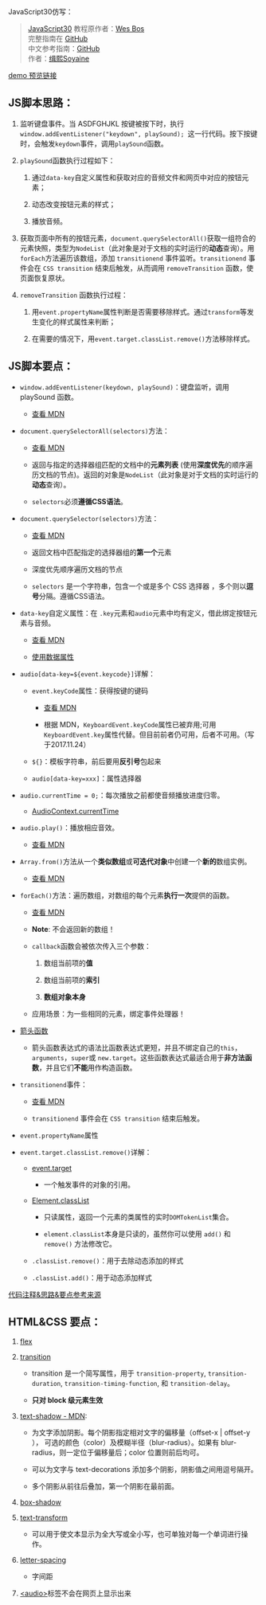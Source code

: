 JavaScript30仿写：
> [JavaScript30](https://javascript30.com) 教程原作者：[Wes Bos](https://github.com/wesbos)    
> 完整指南在 [GitHub](https://github.com/wesbos/JavaScript30)  
> 中文参考指南：[GitHub](https://github.com/soyaine/JavaScript30)  
> 作者：[缉熙Soyaine](https://github.com/soyaine)  

[demo 预览链接](https://hehe1111.github.io/js_demo/js30/01%20-%20JavaScript%20Drum%20Kit/)

## JS脚本思路：

1. 监听键盘事件。当 ASDFGHJKL 按键被按下时，执行`window.addEventListener("keydown", playSound); `这一行代码。按下按键时，会触发`keydown`事件，调用`playSound`函数。

2. `playSound`函数执行过程如下：
    1. 通过`data-key`自定义属性和获取对应的音频文件和网页中对应的按钮元素；

    2. 动态改变按钮元素的样式；

    3. 播放音频。

3. 获取页面中所有的按钮元素，`document.querySelectorAll()`获取一组符合的元素快照，类型为`NodeList`（此对象是对于文档的实时运行的**动态**查询）。用`forEach`方法遍历该数组，添加 `transitionend` 事件监听。`transitionend` 事件会在 `CSS transition` 结束后触发，从而调用 `removeTransition` 函数，使页面恢复原状。

4. `removeTransition` 函数执行过程：
    1. 用`event.propertyName`属性判断是否需要移除样式。通过`transform`等发生变化的样式属性来判断；

    2. 在需要的情况下，用`event.target.classList.remove()`方法移除样式。


## JS脚本要点：
- `window.addEventListener(keydown, playSound)`：键盘监听，调用 playSound 函数。

    - [查看 MDN](https://developer.mozilla.org/zh-CN/docs/Web/API/EventTarget/addEventListener)


- `document.querySelectorAll(selectors)`方法：

    - [查看 MDN](https://developer.mozilla.org/zh-CN/docs/Web/API/Document/querySelectorAll)

    - 返回与指定的选择器组匹配的文档中的**元素列表** (使用**深度优先**的顺序遍历文档的节点)。返回的对象是`NodeList`（此对象是对于文档的实时运行的**动态**查询）。

    - `selectors`必须**遵循CSS语法**。

- `document.querySelector(selectors)`方法：
    - [查看 MDN](https://developer.mozilla.org/zh-CN/docs/Web/API/Document/querySelector)

    - 返回文档中匹配指定的选择器组的**第一个**元素

    - 深度优先顺序遍历文档的节点

    - `selectors` 是一个字符串，包含一个或是多个 CSS 选择器 ，多个则以**逗号**分隔。遵循CSS语法。

- `data-key`自定义属性：在 `.key`元素和`audio`元素中均有定义，借此绑定按钮元素与音频。
    - [查看 MDN](https://developer.mozilla.org/zh-CN/docs/Web/HTML/Global_attributes/data-*)

    - [使用数据属性](https://developer.mozilla.org/zh-CN/docs/Web/Guide/HTML/Using_data_attributes)

- `audio[data-key=${event.keycode}]`详解：

    - `event.keyCode`属性：获得按键的键码

        - [查看 MDN](https://developer.mozilla.org/zh-CN/docs/Web/API/KeyboardEvent)

        - 根据 MDN，`KeyboardEvent.keyCode`属性已被弃用;可用 `KeyboardEvent.key`属性代替。但目前前者仍可用，后者不可用。（写于2017.11.24）

    - `${}`：模板字符串，前后要用**反引号**包起来

    - `audio[data-key=xxx]`：属性选择器

- `audio.currentTime = 0;`：每次播放之前都使音频播放进度归零。
    - [AudioContext.currentTime](https://developer.mozilla.org/zh-CN/docs/Web/API/AudioContext/currentTime)


- `audio.play()`：播放相应音效。

    - [查看 MDN](https://developer.mozilla.org/zh-CN/docs/Web/API/HTMLMediaElement/play)


- `Array.from()`方法从一个**类似数组**或**可迭代对象**中创建一个**新的**数组实例。

    - [查看 MDN](https://developer.mozilla.org/zh-CN/docs/Web/JavaScript/Reference/Global_Objects/Array/from)


- `forEach()`方法：遍历数组，对数组的每个元素**执行一次**提供的函数。
    - [查看 MDN](https://developer.mozilla.org/zh-CN/docs/Web/JavaScript/Reference/Global_Objects/Array/forEach)

    - **Note**: 不会返回新的数组！

    - `callback`函数会被依次传入三个参数：

        1. 数组当前项的**值**

        2. 数组当前项的**索引**

        3. **数组对象本身**

    - 应用场景：为一些相同的元素，绑定事件处理器！

- [箭头函数](https://developer.mozilla.org/zh-CN/docs/Web/JavaScript/Reference/Functions/Arrow_functions)

    - 箭头函数表达式的语法比函数表达式更短，并且不绑定自己的`this`，`arguments`，`super`或 `new.target`。这些函数表达式最适合用于**非方法函数**，并且它们**不能**用作构造函数。


- `transitionend`事件：
    - [查看 MDN](https://developer.mozilla.org/zh-CN/docs/Web/Events/transitionend)

    - `transitionend` 事件会在 `CSS transition` 结束后触发。

- `event.propertyName`属性

- `event.target.classList.remove()`详解：

    - [event.target](https://developer.mozilla.org/zh-CN/docs/Web/API/Event/target)

        - 一个触发事件的对象的引用。

    - [Element.classList](https://developer.mozilla.org/zh-CN/docs/Web/API/Element/classList)

        - 只读属性，返回一个元素的类属性的实时`DOMTokenList`集合。

        - `element.classList`本身是只读的，虽然你可以使用 `add()` 和 `remove()` 方法修改它。

    - `.classList.remove()`：用于去除动态添加的样式

    - `.classList.add()`：用于动态添加样式

[代码注释&思路&要点参考来源](https://github.com/soyaine/JavaScript30/tree/master/01%20-%20JavaScript%20Drum%20Kit)

## HTML&CSS 要点：

1. [flex](https://github.com/hehe1111/doc/blob/master/flex_tutorial.md)

2. [transition](https://developer.mozilla.org/zh-CN/docs/Web/CSS/transition)

    - transition 是一个简写属性，用于 `transition-property`, `transition-duration`, `transition-timing-function`, 和 `transition-delay`。

    - **只对 block 级元素生效**

3. [text-shadow - MDN](https://developer.mozilla.org/zh-CN/docs/Web/CSS/text-shadow):

    - 为文字添加阴影。每个阴影指定相对文字的偏移量（offset-x | offset-y ）， 可选的颜色（color）及模糊半径（blur-radius）。如果有 blur-radius，则一定位于偏移量后；color 位置则前后均可。

    - 可以为文字与 text-decorations 添加多个阴影，阴影值之间用逗号隔开。

    - 多个阴影从前往后叠加，第一个阴影在最前面。

4. [box-shadow](https://developer.mozilla.org/zh-CN/docs/Web/CSS/box-shadow)

5. [text-transform](https://developer.mozilla.org/zh-CN/docs/Web/CSS/text-transform)

    - 可以用于使文本显示为全大写或全小写，也可单独对每一个单词进行操作。

6. [letter-spacing](https://developer.mozilla.org/zh-CN/docs/Web/CSS/letter-spacing)

    - 字间距

7. [&lt;audio&gt;](https://developer.mozilla.org/zh-CN/docs/Web/HTML/Element/audio)标签不会在网页上显示出来
